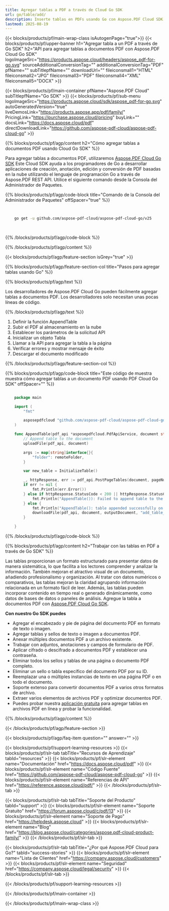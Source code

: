 ```yaml
---
title: Agregar tablas a PDF a través de Cloud Go SDK
url: go/table/add/
description: Inserte tablas en PDFs usando Go con Aspose.PDF Cloud SDK. Agregue datos estructurados dinámicamente.
lastmod: 2025-08-19
---
```


{{< blocks/products/pf/main-wrap-class isAutogenPage="true">}}
{{< blocks/products/pf/upper-banner h1="Agregar tabla a un PDF a través de Go SDK" h2="API para agregar tablas a documentos PDF con Aspose.PDF Cloud Go SDK" logoImageSrc="https://products.aspose.cloud/headers/aspose_pdf-for-go.svg" sourceAdditionalConversionTag="" additionalConversionTag="PDF" pfName="" subTitlepfName="" downloadUrl="" fileiconsmall1="HTML" fileiconsmall2="JPG" fileiconsmall3="PDF" fileiconsmall4="XML" fileiconsmall5="DOCX" >}}

{{< blocks/products/pf/main-container pfName="Aspose.PDF Cloud" subTitlepfName="Go SDK" >}}
{{< blocks/products/pf/sub-menu logoImageSrc="https://products.aspose.cloud/sdk/aspose_pdf-for-go.svg"
autoGeneratedVersion="true"
liveDemosLink="https://products.aspose.app/pdf/family/" PricingLink="https://purchase.aspose.cloud/pricing" buyLink="" docsLink="https://docs.aspose.cloud/pdf"  directDownloadLink="https://github.com/aspose-pdf-cloud/aspose-pdf-cloud-go" >}}

{{% blocks/products/pf/agp/content h2="Cómo agregar tablas a documentos PDF usando Cloud Go SDK" %}}

Para agregar tablas a documentos PDF, utilizaremos
[Aspose.PDF Cloud Go SDK](https://products.aspose.cloud/pdf/go/)
Este Cloud SDK ayuda a los programadores de Go a desarrollar aplicaciones de creación, anotación, edición y conversión de PDF basadas en la nube utilizando el lenguaje de programación Go a través de Aspose.PDF REST API. Utilice el siguiente comando desde la Consola del Administrador de Paquetes.

{{% blocks/products/pf/agp/code-block title="Comando de la Consola del Administrador de Paquetes" offSpacer="true" %}}

```bash

     
    go get -u github.com/aspose-pdf-cloud/aspose-pdf-cloud-go/v25
     
     
```

{{% /blocks/products/pf/agp/code-block %}}

{{% /blocks/products/pf/agp/content %}}

{{< blocks/products/pf/agp/feature-section isGrey="true" >}}

{{% blocks/products/pf/agp/feature-section-col title="Pasos para agregar tablas usando Go" %}}

{{% blocks/products/pf/agp/text %}}

Los desarrolladores de Aspose.PDF Cloud Go pueden fácilmente agregar tablas a documentos PDF. Los desarrolladores solo necesitan unas pocas líneas de código.

{{% /blocks/products/pf/agp/text %}}

1. Definir la función AppendTable
1. Subir el PDF al almacenamiento en la nube
1. Establecer los parámetros de la solicitud API
1. Inicializar un objeto Tabla
1. Llamar a la API para agregar la tabla a la página
1. Verificar errores y mostrar mensaje de éxito
1. Descargar el documento modificado

{{% /blocks/products/pf/agp/feature-section-col %}}

{{% blocks/products/pf/agp/code-block title="Este código de muestra muestra cómo agregar tablas a un documento PDF usando PDF Cloud Go SDK" offSpacer="" %}}

```go

    package main

    import (
        "fmt"

        asposepdfcloud "github.com/aspose-pdf-cloud/aspose-pdf-cloud-go/v25"
    )

    func AppendTable(pdf_api *asposepdfcloud.PdfApiService, document string, pageNumber int32, outputDocument string, remoteFolder string) {
        // Append table to the document
        uploadFile(pdf_api, document)

        args := map[string]interface{}{
            "folder": remoteFolder,
        }

        var new_table = InitializeTable()

        _, httpResponse, err := pdf_api.PostPageTables(document, pageNumber, []asposepdfcloud.Table{*new_table}, args)
        if err != nil {
            fmt.Println(err.Error())
        } else if httpResponse.StatusCode < 200 || httpResponse.StatusCode > 299 {
            fmt.Println("AppendTable()): Failed to append table to the document.")
        } else {
            fmt.Println("AppendTable(): table appended successfully on page", pageNumber, " to the document '"+document+"'.")
            downloadFile(pdf_api, document, outputDocument, "add_table_")
        }

    }
```

{{% /blocks/products/pf/agp/code-block %}}

{{% blocks/products/pf/agp/content h2="Trabajar con las tablas en PDF a través de Go SDK" %}}

Las tablas proporcionan un formato estructurado para presentar datos de manera sistemática, lo que facilita a los lectores comprender y analizar la información. También mejoran el atractivo visual de un documento, añadiendo profesionalismo y organización. Al tratar con datos numéricos o comparativos, las tablas mejoran la claridad agrupando información relacionada en un formato fácil de leer. Además, las tablas pueden incorporar contenido en tiempo real o generado dinámicamente, como datos de bases de datos o paneles de análisis. Agregue la tabla a documentos PDF con [Aspose.PDF Cloud Go SDK](https://products.aspose.cloud/pdf/go/).

**Con nuestro Go SDK puedes**

+ Agregar el encabezado y pie de página del documento PDF en formato de texto o imagen.
+ Agregar tablas y sellos de texto o imagen a documentos PDF.
+ Anexar múltiples documentos PDF a un archivo existente.
+ Trabajar con adjuntos, anotaciones y campos de formulario de PDF.
+ Aplicar cifrado o descifrado a documentos PDF y establecer una contraseña.
+ Eliminar todos los sellos y tablas de una página o documento PDF completo.
+ Eliminar un sello o tabla específico del documento PDF por su ID.
+ Reemplazar una o múltiples instancias de texto en una página PDF o en todo el documento.
+ Soporte extenso para convertir documentos PDF a varios otros formatos de archivo.
+ Extraer varios elementos de archivos PDF y optimizar documentos PDF.
+ Puedes probar nuestra [aplicación gratuita](https://products.aspose.app/pdf/) para agregar tablas en archivos PDF en línea y probar la funcionalidad.

{{% /blocks/products/pf/agp/content %}}

{{< /blocks/products/pf/agp/feature-section >}}

{{< blocks/products/pf/agp/faq-item question="" answer="" >}}

{{< blocks/products/pf/support-learning-resources >}}
{{< blocks/products/pf/slr-tab tabTitle="Recursos de Aprendizaje" tabId="resources" >}}
{{< blocks/products/pf/slr-element name="Documentación" href="https://docs.aspose.cloud/pdf" >}}
{{< blocks/products/pf/slr-element name="Código Fuente" href="https://github.com/aspose-pdf-cloud/aspose-pdf-cloud-go" >}}
{{< blocks/products/pf/slr-element name="Referencias de API" href="https://reference.aspose.cloud/pdf/" >}}
{{< /blocks/products/pf/slr-tab >}}

{{< blocks/products/pf/slr-tab tabTitle="Soporte del Producto" tabId="support" >}}
{{< blocks/products/pf/slr-element name="Soporte Gratuito" href="https://forum.aspose.cloud/c/pdf/13" >}}
{{< blocks/products/pf/slr-element name="Soporte de Pago" href="https://helpdesk.aspose.cloud" >}}
{{< blocks/products/pf/slr-element name="Blog" href="https://blog.aspose.cloud/categories/aspose.pdf-cloud-product-family/" >}}
{{< /blocks/products/pf/slr-tab >}}

{{< blocks/products/pf/slr-tab tabTitle="¿Por qué Aspose.PDF Cloud para Go?" tabId="success-stories" >}}
{{< blocks/products/pf/slr-element name="Lista de Clientes" href="https://company.aspose.cloud/customers" >}}
{{< blocks/products/pf/slr-element name="Seguridad" href="https://company.aspose.cloud/legal/security" >}}
{{< /blocks/products/pf/slr-tab >}}

{{< /blocks/products/pf/support-learning-resources >}}

{{< /blocks/products/pf/main-container >}}

{{< /blocks/products/pf/main-wrap-class >}}


